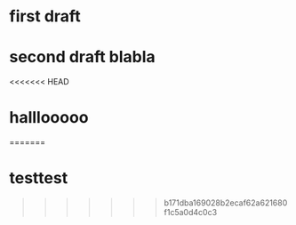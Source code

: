 # first draft
# second draft blabla
<<<<<<< HEAD
# halllooooo
=======
# testtest
>>>>>>> b171dba169028b2ecaf62a621680f1c5a0d4c0c3
